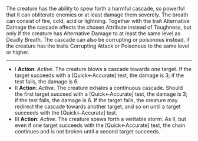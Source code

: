 The creature has the ability to spew forth a harmful cascade, so powerful that it can obliterate enemies or at least damage them severely. The breath can consist of fire, cold, acid or lightning. Together with the trait Alternative Damage the cascade affects the chosen Attribute instead of Toughness, but only if the creature has Alternative Damage to at least the same level as Deadly Breath. The cascade can also be corrupting or poisonous instead, if the creature has the traits Corrupting Attack or Poisonous to the same level or higher.

---
- I **Action**: *Active*. The creature blows a cascade towards one target. If the target succeeds with a [Quick←Accurate] test, the damage is 3; if the test fails, the damage is 6.
- II **Action**: *Active*. The creature exhales a continuous cascade. Should the first target succeed with a [Quick←Accurate] test, the damage is 3; if the test fails, the damage is 6. If the target fails, the creature may redirect the cascade towards another target, and so on until a target succeeds with the [Quick←Accurate] test.
- III **Action**: *Active*. The creature spews forth a veritable storm. As II, but even if one target succeeds with the [Quick←Accurate] test, the chain continues and is not broken until a second target succeeds.
